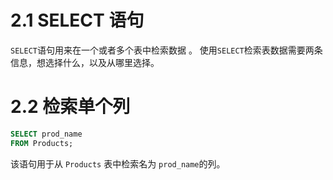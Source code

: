 # 2.1 SELECT 语句

`SELECT`语句用来在一个或者多个表中检索数据 。 使用`SELECT`检索表数据需要两条信息，想选择什么，以及从哪里选择。

# 2.2 检索单个列

```sql
SELECT prod_name
FROM Products;
```

该语句用于从 `Products` 表中检索名为 `prod_name`的列。